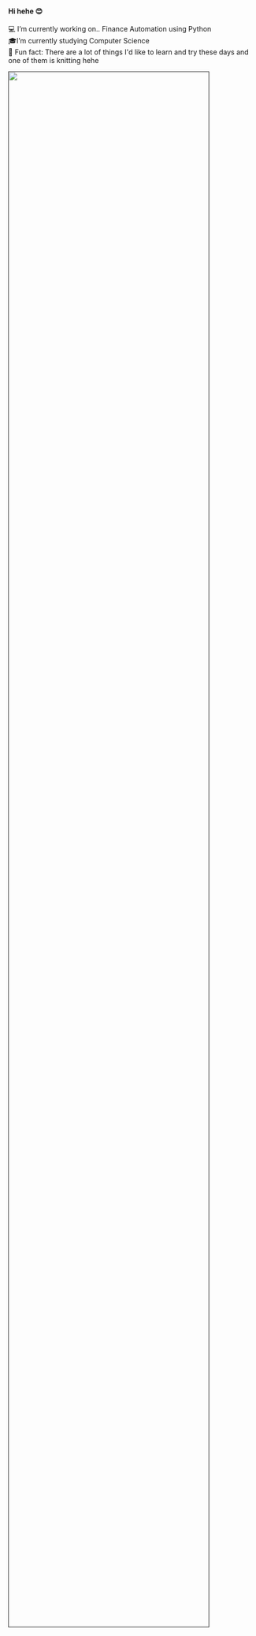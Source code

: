 #### Hi hehe 😊
💻 I’m currently working on.. Finance Automation using Python\
🎓I’m currently studying Computer Science\
💚 Fun fact: There are a lot of things I'd like to learn and try these days and one of them is knitting hehe   

<a href="">
  <img width="90%" src="https://user-images.githubusercontent.com/63581688/97962952-10d0c600-1e1b-11eb-9b1e-fbbad1be9037.GIF">
</a>
